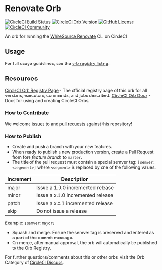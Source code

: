 # Renovate Orb

[![CircleCI Build Status](https://circleci.com/gh/daniel-shuy/renovate-orb.svg?style=shield "CircleCI Build Status")](https://circleci.com/gh/daniel-shuy/renovate-orb)
[![CircleCI Orb Version](https://img.shields.io/badge/endpoint.svg?url=https://badges.circleci.io/orb/daniel-shuy/renovate)](https://circleci.com/orbs/registry/orb/daniel-shuy/renovate)
[![GitHub License](https://img.shields.io/badge/license-MIT-lightgrey.svg)](https://raw.githubusercontent.com/daniel-shuy/renovate-orb/master/LICENSE)
[![CircleCI Community](https://img.shields.io/badge/community-CircleCI%20Discuss-343434.svg)](https://discuss.circleci.com/c/ecosystem/orbs)

An orb for running the [WhiteSource Renovate](https://renovatebot.com/) CLI on
CircleCI

## Usage

For full usage guidelines, see the
[orb registry listing](https://circleci.com/orbs/registry/orb/daniel-shuy/renovate).

## Resources

[CircleCI Orb Registry Page](https://circleci.com/orbs/registry/orb/daniel-shuy/renovate-orb) -
The official registry page of this orb for all versions, executors, commands,
and jobs described.
[CircleCI Orb Docs](https://circleci.com/docs/2.0/orb-intro/#section=configuration) -
Docs for using and creating CircleCI Orbs.

### How to Contribute

We welcome [issues](https://github.com/daniel-shuy/renovate-orb/issues) to and
[pull requests](https://github.com/daniel-shuy/renovate-orb/pulls) against this
repository!

### How to Publish

- Create and push a branch with your new features.
- When ready to publish a new production version, create a Pull Request from
  fore _feature branch_ to `master`.
- The title of the pull request must contain a special semver tag:
  `[semver:<segement>]` where `<segment>` is replaced by one of the following
  values.

| Increment | Description                       |
| --------- | --------------------------------- |
| major     | Issue a 1.0.0 incremented release |
| minor     | Issue a x.1.0 incremented release |
| patch     | Issue a x.x.1 incremented release |
| skip      | Do not issue a release            |

Example: `[semver:major]`

- Squash and merge. Ensure the semver tag is preserved and entered as a part of
  the commit message.
- On merge, after manual approval, the orb will automatically be published to
  the Orb Registry.

For further questions/comments about this or other orbs, visit the Orb Category
of [CircleCI Discuss](https://discuss.circleci.com/c/orbs).

